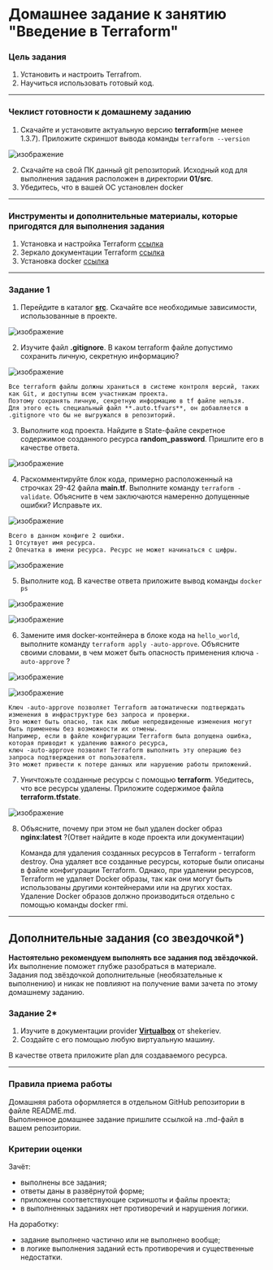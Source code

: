 # Домашнее задание к занятию "Введение в Terraform"

### Цель задания

1. Установить и настроить Terrafrom.
2. Научиться использовать готовый код.

------

### Чеклист готовности к домашнему заданию

1. Скачайте и установите актуальную версию **terraform**(не менее 1.3.7). Приложите скриншот вывода команды ```terraform --version```

![изображение](https://user-images.githubusercontent.com/89098193/226203135-73e4c2b9-e6cc-412d-a7f8-0085aeb65bb9.png)


2. Скачайте на свой ПК данный git репозиторий. Исходный код для выполнения задания расположен в директории **01/src**.
3. Убедитесь, что в вашей ОС установлен docker

------

### Инструменты и дополнительные материалы, которые пригодятся для выполнения задания

1. Установка и настройка Terraform  [ссылка](https://cloud.yandex.ru/docs/tutorials/infrastructure-management/terraform-quickstart#from-yc-mirror)
2. Зеркало документации Terraform  [ссылка](https://registry.tfpla.net/browse/providers) 
3. Установка docker [ссылка](https://docs.docker.com/engine/install/ubuntu/) 
------

### Задание 1

1. Перейдите в каталог [**src**](https://github.com/netology-code/ter-homeworks/tree/main/01/src). Скачайте все необходимые зависимости, использованные в проекте. 

![изображение](https://user-images.githubusercontent.com/89098193/226203164-30749e51-cf5e-4eff-b308-556c641a060f.png)


2. Изучите файл **.gitignore**. В каком terraform файле допустимо сохранить личную, секретную информацию?

![изображение](https://user-images.githubusercontent.com/89098193/226203191-5f798016-d687-4bc1-b0a9-3edfa027e564.png)

    Все terraform файлы должны храниться в системе контроля версий, таких как Git, и доступны всем участникам проекта. 
    Поэтому сохранять личную, секретную информацию в tf файле нельзя. 
    Для этого есть специальный файл **.auto.tfvars**, он добавляется в .gitignore что бы не выгружался в репозиторий. 


3. Выполните код проекта. Найдите  в State-файле секретное содержимое созданного ресурса **random_password**. Пришлите его в качестве ответа.

![изображение](https://user-images.githubusercontent.com/89098193/226203641-f26928f7-17dc-4eb5-b13f-cd8948bf0cd0.png)


4. Раскомментируйте блок кода, примерно расположенный на строчках 29-42 файла **main.tf**.
Выполните команду ```terraform -validate```. Объясните в чем заключаются намеренно допущенные ошибки? Исправьте их.

![изображение](https://user-images.githubusercontent.com/89098193/226203667-dfe1d268-b532-42a4-88e9-eaf4c3c754bc.png)




    Всего в данном конфиге 2 ошибки. 
    1 Отсутвует имя ресурса.
    2 Опечатка в имени ресурса. Ресурс не может начинаться с цифры.  

![изображение](https://user-images.githubusercontent.com/89098193/226203870-2c42d236-ad7d-4ef3-98c9-8d1962e52112.png)

    
5. Выполните код. В качестве ответа приложите вывод команды ```docker ps```

![изображение](https://user-images.githubusercontent.com/89098193/226203891-90c843d0-ead6-48a5-ada8-890a72eac134.png)

![изображение](https://user-images.githubusercontent.com/89098193/226203899-d38f3549-5601-475c-bafb-9cd16f8e0773.png)


6. Замените имя docker-контейнера в блоке кода на ```hello_world```, выполните команду ```terraform apply -auto-approve```.
Объясните своими словами, в чем может быть опасность применения ключа  ```-auto-approve``` ? 

![изображение](https://user-images.githubusercontent.com/89098193/226203933-8ae8367e-3f71-4eea-8c17-a9f3de605cfc.png)

![изображение](https://user-images.githubusercontent.com/89098193/226203941-c7308bfc-0483-4730-8724-9a072206b5fa.png)


    Ключ -auto-approve позволяет Terraform автоматически подтверждать изменения в инфраструктуре без запроса и проверки. 
    Это может быть опасно, так как любые непредвиденные изменения могут быть применены без возможности их отмены.
    Например, если в файле конфигурации Terraform была допущена ошибка, которая приводит к удалению важного ресурса, 
    ключ -auto-approve позволит Terraform выполнить эту операцию без запроса подтверждения от пользователя. 
    Это может привести к потере данных или нарушению работы приложений.


7. Уничтожьте созданные ресурсы с помощью **terraform**. Убедитесь, что все ресурсы удалены. Приложите содержимое файла **terraform.tfstate**. 

![изображение](https://user-images.githubusercontent.com/89098193/226204025-70414115-0d9b-4af6-930d-52a92b6d9c49.png)


8. Объясните, почему при этом не был удален docker образ **nginx:latest** ?(Ответ найдите в коде проекта или документации)

    
    Команда для удаления созданных ресурсов в Terraform - terraform destroy. 
    Она удаляет все созданные ресурсы, которые были описаны в файле конфигурации Terraform.
    Однако, при удалении ресурсов, Terraform не удаляет Docker образы, 
    так как они могут быть использованы другими контейнерами или на других хостах. 
    Удаление Docker образов должно производиться отдельно с помощью команды docker rmi.

------

## Дополнительные задания (со звездочкой*)

**Настоятельно рекомендуем выполнять все задания под звёздочкой.**   Их выполнение поможет глубже разобраться в материале.   
Задания под звёздочкой дополнительные (необязательные к выполнению) и никак не повлияют на получение вами зачета по этому домашнему заданию. 

### Задание 2*

1. Изучите в документации provider [**Virtualbox**](https://registry.tfpla.net/providers/shekeriev/virtualbox/latest/docs/overview/index) от 
shekeriev.
2. Создайте с его помощью любую виртуальную машину.

В качестве ответа приложите plan для создаваемого ресурса.

------

### Правила приема работы

Домашняя работа оформляется в отдельном GitHub репозитории в файле README.md.   
Выполненное домашнее задание пришлите ссылкой на .md-файл в вашем репозитории.

### Критерии оценки

Зачёт:

* выполнены все задания;
* ответы даны в развёрнутой форме;
* приложены соответствующие скриншоты и файлы проекта;
* в выполненных заданиях нет противоречий и нарушения логики.

На доработку:

* задание выполнено частично или не выполнено вообще;
* в логике выполнения заданий есть противоречия и существенные недостатки. 

